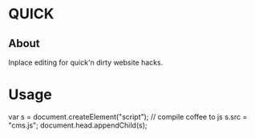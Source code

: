 # QUICK

## About
Inplace editing for quick'n dirty website hacks.

# Usage
var s = document.createElement("script");
// compile coffee to js
s.src = "cms.js";
document.head.appendChild(s);
